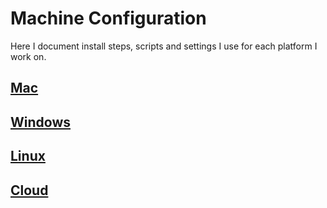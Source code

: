 # Machine Configuration

Here I document install steps, scripts and settings I use for each platform I work on.

## [Mac](machine-config/MAC.md)
## [Windows](machine-config/Windows.md)
## [Linux](machine-config/Linux.md)
## [Cloud](machine-config/Cloud.md)
